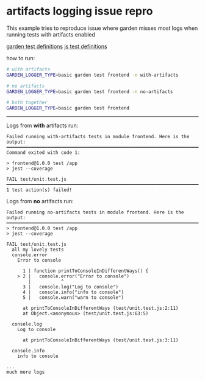 # artifacts logging issue repro

This example tries to reproduce issue where garden misses most logs when running tests with artifacts enabled

[garden test definitions](/frontend/garden.yml)
[js test definitions](/frontend/test/unit.test.js)

how to run:
```sh
# with artifacts
GARDEN_LOGGER_TYPE=basic garden test frontend -n with-artifacts

# no artifacts
GARDEN_LOGGER_TYPE=basic garden test frontend -n no-artifacts

# both together
GARDEN_LOGGER_TYPE=basic garden test frontend
```

---

Logs from **with** artifacts run:
```log
Failed running with-artifacts tests in module frontend. Here is the output:
━━━━━━━━━━━━━━━━━━━━━━━━━━━━━━━━━━━━━━━━━━━━━━━━━━━━━━━━━━━━━━━━━━━━━━━━━━━━━━━━
Command exited with code 1:

> frontend@1.0.0 test /app
> jest --coverage

FAIL test/unit.test.js
━━━━━━━━━━━━━━━━━━━━━━━━━━━━━━━━━━━━━━━━━━━━━━━━━━━━━━━━━━━━━━━━━━━━━━━━━━━━━━━━
1 test action(s) failed!

```


Logs from **no** artifacts run:
```log
Failed running no-artifacts tests in module frontend. Here is the output:
━━━━━━━━━━━━━━━━━━━━━━━━━━━━━━━━━━━━━━━━━━━━━━━━━━━━━━━━━━━━━━━━━━━━━━━━━━━━━━━━
> frontend@1.0.0 test /app
> jest --coverage

FAIL test/unit.test.js
  all my lovely tests
  console.error
    Error to console

      1 | function printToConsoleInDifferentWays() {
    > 2 |   console.error("Error to console")
        |           ^
      3 |   console.log("Log to console")
      4 |   console.info("info to console")
      5 |   console.warn("warn to console")

      at printToConsoleInDifferentWays (test/unit.test.js:2:11)
      at Object.<anonymous> (test/unit.test.js:63:5)

  console.log
    Log to console

      at printToConsoleInDifferentWays (test/unit.test.js:3:11)

  console.info
    info to console

...
much more logs

```